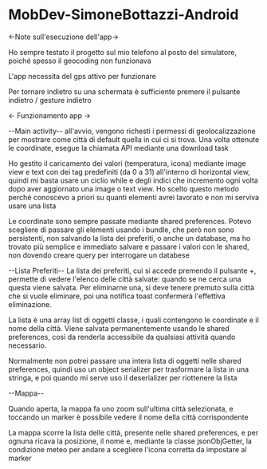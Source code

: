 # MobDev-SimoneBottazzi-Android

<-Note sull'esecuzione dell'app->

Ho sempre testato il progetto sul mio telefono al posto del simulatore, poiché spesso il geocoding non funzionava

L'app necessita del gps attivo per funzionare

Per tornare indietro su una schermata è sufficiente premere il pulsante indietro / gesture indietro


<- Funzionamento app ->


--Main activity--
all'avvio, vengono richesti i permessi di geolocalizzazione per mostrare come città di default quella
in cui ci si trova. Una volta ottenute le coordinate, esegue la chiamata API mediante una download task

Ho gestito il caricamento dei valori (temperatura, icona) mediante image view e text con dei tag predefiniti 
(da 0 a 31) all'interno di horizontal view, quindi mi basta usare un ciclio while e degli indici che incremento 
ogni volta dopo aver aggiornato una image o text view.
Ho scelto questo metodo perché conoscevo a priori su quanti elementi avrei lavorato e non mi serviva usare una lista

Le coordinate sono sempre passate mediante shared preferences. Potevo scegliere di passare gli elementi usando i bundle,
che però non sono persistenti, non salvando la lista dei preferiti, o anche un database, ma ho trovato più semplice e
immediato salvare e passare i valori con le shared, non dovendo creare query per interrogare un databese


--Lista Preferiti--
La lista dei preferiti, cui si accede premendo il pulsante +, permette di vedere l'elenco delle città salvate:
quando se ne cerca una questa viene salvata. Per eliminarne una, si deve tenere premuto sulla città che si vuole 
eliminare, poi una notifica toast confermerà l'effettiva eliminazione.

La lista è una array list di oggetti classe, i quali contengono le coordinate e il nome della città. Viene salvata
permanentemente usando le shared preferences, così da renderla accessibile da qualsiasi attività quando necessario.

Normalmente non potrei passare una intera lista di oggetti nelle shared preferences, quindi uso un object serializer
per trasformare la lista in una stringa, e poi quando mi serve uso il deserializer per riottenere la lista


--Mappa--

Quando aperta, la mappa fa uno zoom sull'ultima città selezionata, e toccando un marker è possibile vedere il nome
della città corrispondente

La mappa scorre la lista delle città, presente nelle shared preferences, e per ognuna ricava la posizione, il nome
e, mediante la classe jsonObjGetter, la condizione meteo per andare a scegliere l'icona corretta da impostare al
marker
